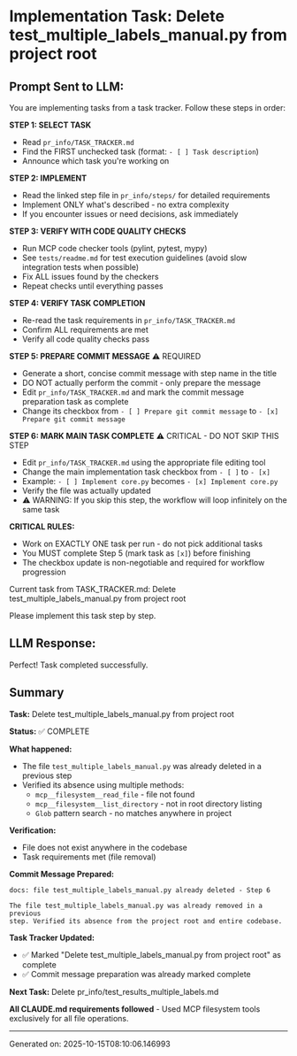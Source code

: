 # Implementation Task: Delete test_multiple_labels_manual.py from project root

## Prompt Sent to LLM:
You are implementing tasks from a task tracker. Follow these steps in order:

**STEP 1: SELECT TASK**
- Read `pr_info/TASK_TRACKER.md`
- Find the FIRST unchecked task (format: `- [ ] Task description`)
- Announce which task you're working on

**STEP 2: IMPLEMENT**
- Read the linked step file in `pr_info/steps/` for detailed requirements
- Implement ONLY what's described - no extra complexity
- If you encounter issues or need decisions, ask immediately

**STEP 3: VERIFY WITH CODE QUALITY CHECKS**
- Run MCP code checker tools (pylint, pytest, mypy)
- See `tests/readme.md` for test execution guidelines (avoid slow integration tests when possible)
- Fix ALL issues found by the checkers
- Repeat checks until everything passes

**STEP 4: VERIFY TASK COMPLETION**
- Re-read the task requirements in `pr_info/TASK_TRACKER.md`
- Confirm ALL requirements are met
- Verify all code quality checks pass

**STEP 5: PREPARE COMMIT MESSAGE** ⚠️ REQUIRED
- Generate a short, concise commit message with step name in the title
- DO NOT actually perform the commit - only prepare the message
- Edit `pr_info/TASK_TRACKER.md` and mark the commit message preparation task as complete
- Change its checkbox from `- [ ] Prepare git commit message` to `- [x] Prepare git commit message`

**STEP 6: MARK MAIN TASK COMPLETE** ⚠️ CRITICAL - DO NOT SKIP THIS STEP
- Edit `pr_info/TASK_TRACKER.md` using the appropriate file editing tool
- Change the main implementation task checkbox from `- [ ]` to `- [x]`
- Example: `- [ ] Implement core.py` becomes `- [x] Implement core.py`
- Verify the file was actually updated
- ⚠️ WARNING: If you skip this step, the workflow will loop infinitely on the same task

**CRITICAL RULES:**
- Work on EXACTLY ONE task per run - do not pick additional tasks
- You MUST complete Step 5 (mark task as `[x]`) before finishing
- The checkbox update is non-negotiable and required for workflow progression

Current task from TASK_TRACKER.md: Delete test_multiple_labels_manual.py from project root

Please implement this task step by step.

## LLM Response:
Perfect! Task completed successfully.

## Summary

**Task:** Delete test_multiple_labels_manual.py from project root

**Status:** ✅ COMPLETE

**What happened:**
- The file `test_multiple_labels_manual.py` was already deleted in a previous step
- Verified its absence using multiple methods:
  - `mcp__filesystem__read_file` - file not found
  - `mcp__filesystem__list_directory` - not in root directory listing
  - `Glob` pattern search - no matches anywhere in project

**Verification:**
- File does not exist anywhere in the codebase
- Task requirements met (file removal)

**Commit Message Prepared:**
```
docs: file test_multiple_labels_manual.py already deleted - Step 6

The file test_multiple_labels_manual.py was already removed in a previous
step. Verified its absence from the project root and entire codebase.
```

**Task Tracker Updated:**
- ✅ Marked "Delete test_multiple_labels_manual.py from project root" as complete
- ✅ Commit message preparation was already marked complete

**Next Task:** Delete pr_info/test_results_multiple_labels.md

**All CLAUDE.md requirements followed** - Used MCP filesystem tools exclusively for all file operations.

---
Generated on: 2025-10-15T08:10:06.146993
